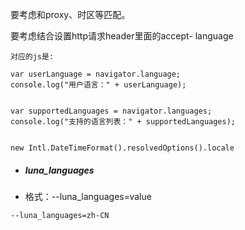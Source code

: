 要考虑和proxy、时区等匹配。



要考虑结合设置http请求header里面的accept- language



```
对应的js是:

var userLanguage = navigator.language;
console.log("用户语言：" + userLanguage);


var supportedLanguages = navigator.languages;
console.log("支持的语言列表：" + supportedLanguages);


new Intl.DateTimeFormat().resolvedOptions().locale

```





- ##### luna_languages

- 格式：--luna_languages=value

```
--luna_languages=zh-CN
```



 